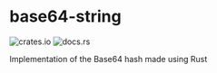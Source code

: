 # base64-string

![crates.io](https://img.shields.io/crates/v/base64-string.svg)
![docs.rs](https://docs.rs/base64-string/badge.svg)

Implementation of the Base64 hash made using Rust

